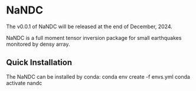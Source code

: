 # NaNDC
The v0.0.1 of NaNDC will be released at the end of December, 2024.

NaNDC is a full moment tensor inversion package for small earthquakes monitored by densy array.

## Quick Installation
The NaNDC can be installed by conda:
conda env create -f envs.yml
conda activate nandc
